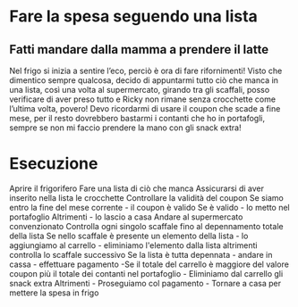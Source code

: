 # Fare la spesa seguendo una lista
## Fatti mandare dalla mamma a prendere il latte
Nel frigo si inizia a sentire l’eco, perciò è ora di fare rifornimenti!
Visto che dimentico sempre qualcosa, decido di appuntarmi tutto ciò che manca in una lista, così una volta al supermercato, girando tra gli scaffali, posso verificare di aver preso tutto e Ricky non rimane senza crocchette come l’ultima volta, povero! Devo ricordarmi di usare il coupon che scade a fine mese, per il resto dovrebbero bastarmi i contanti che ho in portafogli, sempre se non mi faccio prendere la mano con gli snack extra!
# Esecuzione
Aprire il frigorifero
Fare una lista di ciò che manca
Assicurarsi di aver inserito nella lista le crocchette
Controllare la validità del coupon
Se siamo entro la fine del mese corrente
    - il coupon è valido
Se è valido
    - lo metto nel portafoglio
Altrimenti
    - lo lascio a casa
Andare al supermercato convenzionato
Controlla ogni singolo scaffale fino al depennamento totale della lista
    Se nello scaffale è presente un elemento della lista
        - lo aggiungiamo al carrello
        - eliminiamo l'elemento dalla lista
    altrimenti controlla lo scaffale successivo
    Se la lista è tutta depennata
    - andare in cassa
    - effettuare pagamento
    -Se il totale del carrello è maggiore del valore coupon più il totale dei contanti nel portafoglio
        - Eliminiamo dal carrello gli snack extra
        Altrimenti
        - Proseguiamo col pagamento
    - Tornare a casa per mettere la spesa in frigo